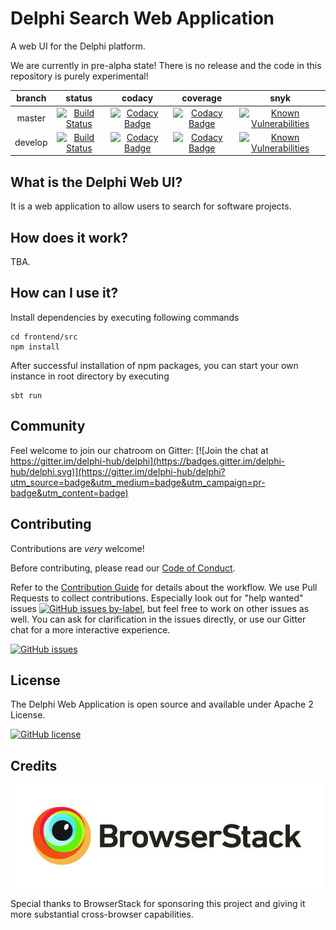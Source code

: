 # Delphi Search Web Application

A web UI for the Delphi platform.

We are currently in pre-alpha state! There is no release and the code in
this repository is purely experimental!

|branch | status | codacy | coverage | snyk |
| :---: | :---: | :---: | :---: | :---: |  
| master | [![Build Status](https://travis-ci.org/delphi-hub/delphi-webapp.svg?branch=master)](https://travis-ci.org/delphi-hub/delphi-webapp) | [![Codacy Badge](https://api.codacy.com/project/badge/Grade/028514482122477da65ce35ef69853fc)](https://www.codacy.com/project/delphi-hub/delphi-webapp/dashboard?utm_source=github.com&amp;utm_medium=referral&amp;utm_content=delphi-hub/delphi-webapp&amp;utm_campaign=Badge_Grade_Dashboard)| [![Codacy Badge](https://api.codacy.com/project/badge/Coverage/028514482122477da65ce35ef69853fc)](https://www.codacy.com/manual/delphi-hub/delphi-webapp?utm_source=github.com&utm_medium=referral&utm_content=delphi-hub/delphi-webapp&utm_campaign=Badge_Coverage) |  [![Known Vulnerabilities](https://snyk.io/test/github/delphi-hub/delphi-webapp/badge.svg)](https://snyk.io/test/github/delphi-hub/delphi-webapp/) |
| develop | [![Build Status](https://travis-ci.org/delphi-hub/delphi-webapp.svg?branch=develop)](https://travis-ci.org/delphi-hub/delphi-webapp) | [![Codacy Badge](https://api.codacy.com/project/badge/Grade/028514482122477da65ce35ef69853fc?branch=develop)](https://www.codacy.com/project/delphi-hub/delphi-webapp/dashboard?branch=develop&amp;utm_source=github.com&amp;utm_medium=referral&amp;utm_content=delphi-hub/delphi-webapp&amp;utm_campaign=Badge_Grade_Dashboard) | [![Codacy Badge](https://api.codacy.com/project/badge/Coverage/028514482122477da65ce35ef69853fc?branch=develop)](https://www.codacy.com/manual/delphi-hub/delphi-webapp?branch=develop&utm_source=github.com&utm_medium=referral&utm_content=delphi-hub/delphi-webapp&utm_campaign=Badge_Coverage) | [![Known Vulnerabilities](https://snyk.io/test/github/delphi-hub/delphi-webapp/develop/badge.svg)](https://snyk.io/test/github/delphi-hub/delphi-webapp/develop/) |

## What is the Delphi Web UI?

It is a web application to allow users to search for software projects.

## How does it work?

TBA.

## How can I use it?
Install dependencies by executing following commands
```
cd frontend/src
npm install
```
After successful installation of npm packages, you can start your own instance in root directory by executing
```
sbt run
```

## Community

Feel welcome to join our chatroom on Gitter: [![Join the chat at https://gitter.im/delphi-hub/delphi](https://badges.gitter.im/delphi-hub/delphi.svg)](https://gitter.im/delphi-hub/delphi?utm_source=badge&utm_medium=badge&utm_campaign=pr-badge&utm_content=badge)

## Contributing

Contributions are *very* welcome!

Before contributing, please read our [Code of Conduct](CODE_OF_CONDUCT.md).

Refer to the [Contribution Guide](CONTRIBUTING.md) for details about the workflow.
We use Pull Requests to collect contributions. Especially look out for "help wanted" issues
[![GitHub issues by-label](https://img.shields.io/github/issues/delphi-hub/delphi-webapp/help%20wanted.svg)](https://github.com/delphi-hub/delphi-webapp/issues?q=is%3Aopen+is%3Aissue+label%3A%22help+wanted%22),
but feel free to work on other issues as well.
You can ask for clarification in the issues directly, or use our Gitter
chat for a more interactive experience.

[![GitHub issues](https://img.shields.io/github/issues/delphi-hub/delphi-webapp.svg)](https://github.com/delphi-hub/delphi-management/issues)


## License

The Delphi Web Application is open source and available under Apache 2 License.

[![GitHub license](https://img.shields.io/github/license/delphi-hub/delphi-webapp.svg)](https://github.com/delphi-hub/delphi-webapp/blob/master/LICENSE)

## Credits

[![](public/images/browserstack.jpg)](http://www.browserstack.com "BrowserStack")

Special thanks to BrowserStack for sponsoring this project and giving it more substantial cross-browser capabilities.
